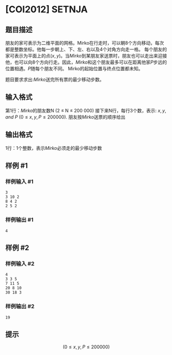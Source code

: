 # [COI2012] SETNJA

## 题目描述

朋友的家可表示为二维平面的网格。Mirko在行走时，可以朝8个方向移动，每次都是整数坐标。他每一步朝上、下、左、右以及4个对角方向走一格。
每个朋友的家可表示为平面上的点$(x,y)$。当$Mirko$到某朋友家送票时，朋友也可以走出来迎接他，也可以向8个方向行走。因此，$Mirko$和这个朋友最多可以在距离他家$P$步远的位置相遇。$P$随每个朋友不同。
Mirko的起始位置与终点位置都未知。

题目要求求出:$Mirko$送完所有票的最少移动步数。

## 输入格式

第1行：$Mirko$的朋友数N (2 ≤ N ≤ 200 000) 
接下来N行，每行3个数，表示: $x, y$, $and$ $P$ $(0 ≤ x, y, P ≤ 200 000)$. 朋友按$Mirko$送票的顺序给出

## 输出格式

1行：1个整数，表示$Mirko$必须走的最少移动步数

## 样例 #1

### 样例输入 #1
```
3
3 10 2
8 4 2
2 5 2
```

### 样例输出 #1

```
4
```

## 样例 #2

### 样例输入 #2
```
4
3 3 5
7 11 5
20 8 10
30 18 3
```

### 样例输出 #2

```
19
```

## 提示

$$(0 ≤ x, y, P ≤ 200 000)$$
